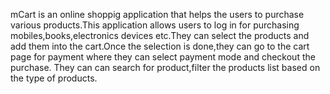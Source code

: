 mCart is an online shoppig application that helps the users to purchase various products.This application allows users to log in for purchasing mobiles,books,electronics devices etc.They can select the products and add them into the cart.Once the selection is done,they can go to the cart page for payment where they can select payment mode and checkout the purchase. They can can search for product,filter the products list based on the type of products.
